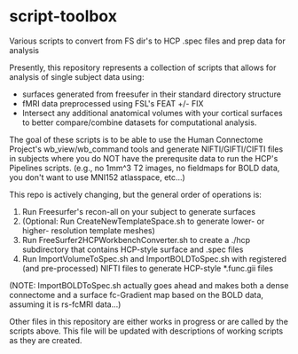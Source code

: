 # script-toolbox
Various scripts to convert from FS dir's to HCP .spec files and prep data for analysis

Presently, this repository represents a collection of scripts that allows for analysis of single subject data using:
- surfaces generated from freesufer in their standard directory structure
- fMRI data preprocessed using FSL's FEAT +/- FIX
- Intersect any additional anatomical volumes with your cortical surfaces to better compare/combine datasets for computational analysis.

The goal of these scripts is to be able to use the Human Connectome Project's wb_view/wb_command tools and generate NIFTI/GIFTI/CIFTI files in subjects where you do NOT have the prerequsite data to run the HCP's Pipelines scripts.
(e.g., no 1mm^3 T2 images, no fieldmaps for BOLD data, you don't want to use MNI152 atlasspace, etc...)

This repo is actively changing, but the general order of operations is:
1. Run Freesurfer's recon-all on your subject to generate surfaces
2. (Optional: Run CreateNewTemplateSpace.sh to generate lower- or higher- resolution template meshes)
3. Run FreeSurfer2HCPWorkbenchConverter.sh to create a ./hcp subdirectory that contains HCP-style surface and .spec files
4. Run ImportVolumeToSpec.sh and ImportBOLDToSpec.sh with registered (and pre-processed) NIFTI files to generate HCP-style *.func.gii files

(NOTE: ImportBOLDToSpec.sh actually goes ahead and makes both a dense connectome and a surface fc-Gradient map based on the BOLD data, assuming it is rs-fcMRI data...)


Other files in this repository are either works in progress or are called by the scripts above. This file will be updated with descriptions of working scripts as they are created.
